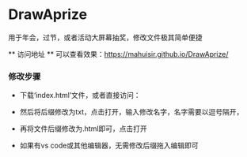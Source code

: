 # DrawAprize
用于年会，过节，或者活动大屏幕抽奖，修改文件极其简单便捷

** 访问地址 **
可以查看效果：https://mahuisir.github.io/DrawAprize/

### 修改步骤
* 下载‘index.html’文件，或者直接访问：
* 然后将后缀修改为txt，点击打开，输入修改名字，名字需要以逗号隔开，
* 再将文件后缀修改为.html即可，点击打开

* 如果有vs code或其他编辑器，无需修改后缀拖入编辑即可
